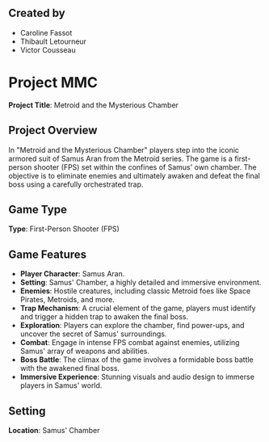 ## Created by
- Caroline Fassot
- Thibault Letourneur
- Victor Cousseau

# Project MMC

**Project Title**: Metroid and the Mysterious Chamber

## Project Overview
In "Metroid and the Mysterious Chamber" players step into the iconic armored suit of Samus Aran from the Metroid series. The game is a first-person shooter (FPS) set within the confines of Samus' own chamber. The objective is to eliminate enemies and ultimately awaken and defeat the final boss using a carefully orchestrated trap.

## Game Type
**Type**: First-Person Shooter (FPS)

## Game Features
- **Player Character**: Samus Aran.
- **Setting**: Samus' Chamber, a highly detailed and immersive environment.
- **Enemies**: Hostile creatures, including classic Metroid foes like Space Pirates, Metroids, and more.
- **Trap Mechanism**: A crucial element of the game, players must identify and trigger a hidden trap to awaken the final boss.
- **Exploration**: Players can explore the chamber, find power-ups, and uncover the secret of Samus' surroundings.
- **Combat**: Engage in intense FPS combat against enemies, utilizing Samus' array of weapons and abilities.
- **Boss Battle**: The climax of the game involves a formidable boss battle with the awakened final boss.
- **Immersive Experience**: Stunning visuals and audio design to immerse players in Samus' world.

## Setting
**Location**: Samus' Chamber


